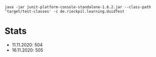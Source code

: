 
```
java -jar junit-platform-console-standalone-1.6.2.jar --class-path 'target/test-classes' -c de.rieckpil.learning.UuidTest
```


# Stats

- 11.11.2020: 504
- 16.11.2020: 505
